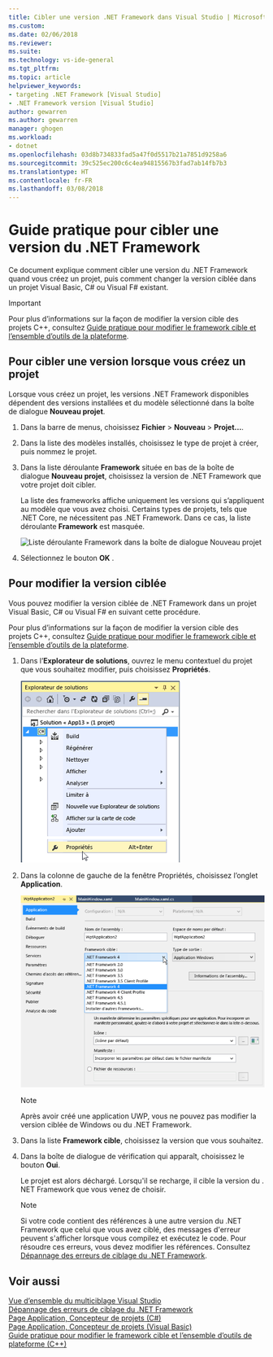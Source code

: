 ```yaml
---
title: Cibler une version .NET Framework dans Visual Studio | Microsoft Docs
ms.custom: 
ms.date: 02/06/2018
ms.reviewer: 
ms.suite: 
ms.technology: vs-ide-general
ms.tgt_pltfrm: 
ms.topic: article
helpviewer_keywords:
- targeting .NET Framework [Visual Studio]
- .NET Framework version [Visual Studio]
author: gewarren
ms.author: gewarren
manager: ghogen
ms.workload:
- dotnet
ms.openlocfilehash: 03d8b734833fad5a47f0d5517b21a7851d9258a6
ms.sourcegitcommit: 39c525ec200c6c4ea94815567b3fad7ab14fb7b3
ms.translationtype: HT
ms.contentlocale: fr-FR
ms.lasthandoff: 03/08/2018
---
```

# <a name="how-to-target-a-version-of-the-net-framework"></a>Guide pratique pour cibler une version du .NET Framework

Ce document explique comment cibler une version du .NET Framework quand vous créez un projet, puis comment changer la version ciblée dans un projet Visual Basic, C# ou Visual F# existant.

> [!IMPORTANT]
> Pour plus d’informations sur la façon de modifier la version cible des projets C++, consultez [Guide pratique pour modifier le framework cible et l’ensemble d’outils de la plateforme](/cpp/build/how-to-modify-the-target-framework-and-platform-toolset).

## <a name="to-target-a-version-when-you-create-a-project"></a>Pour cibler une version lorsque vous créez un projet

Lorsque vous créez un projet, les versions .NET Framework disponibles dépendent des versions installées et du modèle sélectionné dans la boîte de dialogue **Nouveau projet**.

1. Dans la barre de menus, choisissez **Fichier** > **Nouveau** > **Projet...**.

1. Dans la liste des modèles installés, choisissez le type de projet à créer, puis nommez le projet.

1. Dans la liste déroulante **Framework** située en bas de la boîte de dialogue **Nouveau projet**, choisissez la version de .NET Framework que votre projet doit cibler.

    La liste des frameworks affiche uniquement les versions qui s’appliquent au modèle que vous avez choisi. Certains types de projets, tels que .NET Core, ne nécessitent pas .NET Framework. Dans ce cas, la liste déroulante **Framework** est masquée.

    ![Liste déroulante Framework dans la boîte de dialogue Nouveau projet](media/vside-newproject-framework.png)

1. Sélectionnez le bouton **OK** .

## <a name="to-change-the-targeted-version"></a>Pour modifier la version ciblée

Vous pouvez modifier la version ciblée de .NET Framework dans un projet Visual Basic, C# ou Visual F# en suivant cette procédure.

Pour plus d’informations sur la façon de modifier la version cible des projets C++, consultez [Guide pratique pour modifier le framework cible et l’ensemble d’outils de la plateforme](/cpp/build/how-to-modify-the-target-framework-and-platform-toolset).

1. Dans l’**Explorateur de solutions**, ouvrez le menu contextuel du projet que vous souhaitez modifier, puis choisissez **Propriétés**.

    ![Propriétés de l’Explorateur de solutions dans Visual Studio](../ide/media/vs_slnexplorer_properties.png "vs_slnExplorer_Properties")

1. Dans la colonne de gauche de la fenêtre Propriétés, choisissez l’onglet **Application**.

    ![Onglet Application de la fenêtre de propriétés de l’application Visual Studio](../ide/media/vs_slnexplorer_properties_applicationtab.png "vs_slnExplorer_Properties_ApplicationTab")

    > [!NOTE]
    > Après avoir créé une application UWP, vous ne pouvez pas modifier la version ciblée de Windows ou du .NET Framework.

1. Dans la liste **Framework cible**, choisissez la version que vous souhaitez.

1. Dans la boîte de dialogue de vérification qui apparaît, choisissez le bouton **Oui**.

    Le projet est alors déchargé. Lorsqu'il se recharge, il cible la version du . NET Framework que vous venez de choisir.

    > [!NOTE]
    > Si votre code contient des références à une autre version du .NET Framework que celui que vous avez ciblé, des messages d'erreur peuvent s'afficher lorsque vous compilez et exécutez le code. Pour résoudre ces erreurs, vous devez modifier les références. Consultez [Dépannage des erreurs de ciblage du .NET Framework](../msbuild/troubleshooting-dotnet-framework-targeting-errors.md).

## <a name="see-also"></a>Voir aussi

[Vue d’ensemble du multiciblage Visual Studio](../ide/visual-studio-multi-targeting-overview.md)  
[Dépannage des erreurs de ciblage du .NET Framework](../msbuild/troubleshooting-dotnet-framework-targeting-errors.md)  
[Page Application, Concepteur de projets (C#)](../ide/reference/application-page-project-designer-csharp.md)  
[Page Application, Concepteur de projets (Visual Basic)](../ide/reference/application-page-project-designer-visual-basic.md)  
[Guide pratique pour modifier le framework cible et l’ensemble d’outils de plateforme (C++)](/cpp/build/how-to-modify-the-target-framework-and-platform-toolset)